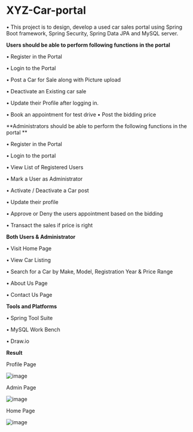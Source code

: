 # XYZ-Car-portal
  • This project is to design, develop a used car sales portal using Spring Boot framework, Spring Security, Spring Data JPA and MySQL server.

**Users should be able to perform following functions in the portal**

• Register in the Portal 

• Login to the Portal 

• Post a Car for Sale along with Picture upload 

• Deactivate an Existing car sale 

• Update their Profile after logging in. 

• Book an appointment for test drive
 • Post the bidding price

**Administrators should be able to perform the following functions in the portal **

• Register in the Portal 

• Login to the portal 

• View List of Registered Users

• Mark a User as Administrator

• Activate / Deactivate a Car post

• Update their profile 

• Approve or Deny the users appointment based on the bidding 

• Transact the sales if price is right 


**Both Users & Administrator**


• Visit Home Page 

• View Car Listing 

• Search for a Car by Make, Model, Registration Year & Price Range 

• About Us Page 

• Contact Us Page




****Tools and Platforms****


•	Spring Tool Suite

•	MySQL Work Bench

•	Draw.io


****Result****

Profile Page

![image](https://github.com/racoma123/XYZ-Car-portal/assets/137740654/c33616c9-54ac-4174-875a-cfcd53315793)

Admin Page

![image](https://github.com/racoma123/XYZ-Car-portal/assets/137740654/6634adc7-f228-41e5-8fa6-19a0f1e5cfb5)

Home Page

![image](https://github.com/racoma123/XYZ-Car-portal/assets/137740654/363860ba-6260-4b64-bfea-ce110cb5bf13)

